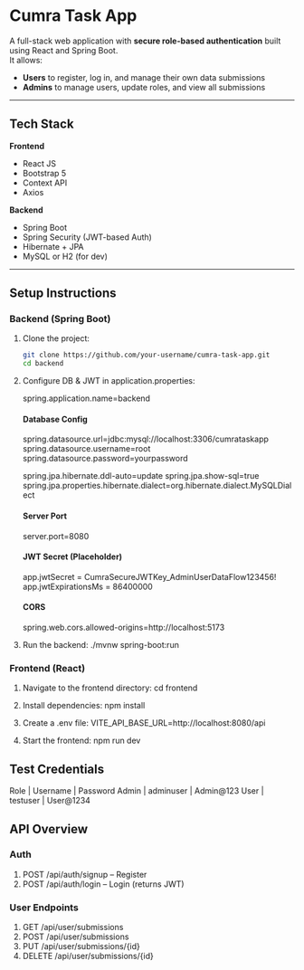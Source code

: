# Cumra Task App

A full-stack web application with **secure role-based authentication** built using React and Spring Boot.  
It allows:

- **Users** to register, log in, and manage their own data submissions
- **Admins** to manage users, update roles, and view all submissions

---

## Tech Stack

**Frontend**
- React JS
- Bootstrap 5
- Context API
- Axios

**Backend**
- Spring Boot
- Spring Security (JWT-based Auth)
- Hibernate + JPA
- MySQL or H2 (for dev)

---

## Setup Instructions

### Backend (Spring Boot)

1. Clone the project:
   ```bash
   git clone https://github.com/your-username/cumra-task-app.git
   cd backend
2. Configure DB & JWT in application.properties:
   
   spring.application.name=backend
   #### Database Config
   spring.datasource.url=jdbc:mysql://localhost:3306/cumrataskapp
   spring.datasource.username=root
   spring.datasource.password=yourpassword

   spring.jpa.hibernate.ddl-auto=update
   spring.jpa.show-sql=true
   spring.jpa.properties.hibernate.dialect=org.hibernate.dialect.MySQLDialect

   #### Server Port
   server.port=8080

   #### JWT Secret (Placeholder)
   app.jwtSecret = CumraSecureJWTKey_AdminUserDataFlow123456!
   app.jwtExpirationsMs = 86400000

   #### CORS
   spring.web.cors.allowed-origins=http://localhost:5173

4. Run the backend:
   ./mvnw spring-boot:run

### Frontend (React)

1. Navigate to the frontend directory:
   cd frontend

2. Install dependencies:
   npm install

3. Create a .env file:
   VITE_API_BASE_URL=http://localhost:8080/api

4. Start the frontend:
   npm run dev

## Test Credentials

Role	| Username  | Password
Admin	| adminuser	| Admin@123
User	| testuser	| User@1234

## API Overview

### Auth

1. POST /api/auth/signup – Register
2. POST /api/auth/login – Login (returns JWT)

### User Endpoints

1. GET /api/user/submissions
2. POST /api/user/submissions
3. PUT /api/user/submissions/{id}
4. DELETE /api/user/submissions/{id}

